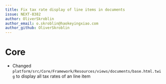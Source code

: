 ```yaml
---
title: Fix tax rate display of line items in documents
issue: NEXT-8382
author: OliverSkroblin
author_email: o.skroblin@haokeyingxiao.com 
author_github: OliverSkroblin
---
```

# Core
* Changed `platform/src/Core/Framework/Resources/views/documents/base.html.twig` to display all tax rates of an line item
